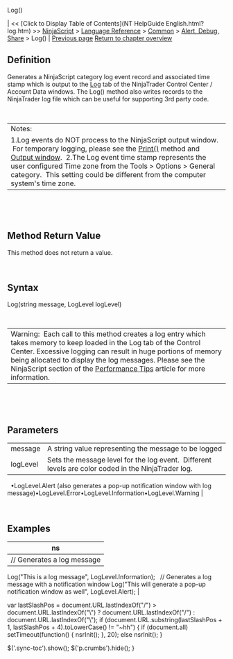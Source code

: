 ﻿










 


Log()







| &lt;&lt; [Click to Display Table of Contents](NT HelpGuide English.html?log.htm) &gt;&gt;
 [NinjaScript](ninjascript.htm) &gt; [Language Reference](language_reference_wip.htm) &gt; [Common](common.htm) &gt; [Alert, Debug, Share](alert__debugging_and_sharing.htm) &gt;
Log() | [Previous page](clearoutputwindow.htm)
[Return to chapter overview](alert__debugging_and_sharing.htm)










Definition
----------


Generates a NinjaScript category log event record and associated time stamp which is output to the [Log](log_tab2.htm) tab of the NinjaTrader Control Center / Account Data windows. The Log() method also writes records to the NinjaTrader log file which can be useful for supporting 3rd party code.  


 




|  |
| --- |
| Notes:  
1.Log events do NOT process to the NinjaScript output window.  For temporary logging, please see the [Print()](print.htm) method and [Output window](output.htm).  2.The Log event time stamp represents the user configured Time zone from the Tools &gt; Options &gt; General category.  This setting could be different from the computer system's time zone. |



 


 


Method Return Value
-------------------


This method does not return a value.


 


Syntax
------


Log(string message, LogLevel logLevel)


 




|  |
| --- |
| Warning:  Each call to this method creates a log entry which takes memory to keep loaded in the Log tab of the Control Center. Excessive logging can result in huge portions of memory being allocated to display the log messages. Please see the NinjaScript section of the [Performance Tips](performance_tips2.htm) article for more information. |



 


 


Parameters
----------




|  |  |
| --- | --- |
| message | A string value representing the message to be logged |
| logLevel | Sets the message level for the log event.  Different levels are color coded in the NinjaTrader log.
 
•LogLevel.Alert (also generates a pop-up notification window with log message)•LogLevel.Error•LogLevel.Information•LogLevel.Warning |



 



Examples
--------




| ns |
| --- |
| // Generates a log message
Log("This is a log message", LogLevel.Information);
 
// Generates a log message with a notification window
Log("This will generate a pop-up notification window as well", LogLevel.Alert); |






 
 var lastSlashPos = document.URL.lastIndexOf("/") &gt; document.URL.lastIndexOf("\\") ? document.URL.lastIndexOf("/") : document.URL.lastIndexOf("\\");
 if (document.URL.substring(lastSlashPos + 1, lastSlashPos + 4).toLowerCase() != "~hh") {
 if (document.all) setTimeout(function() {
 nsrInit();
 }, 20);
 else nsrInit();
 }
 
 
 $('.sync-toc').show();
 $('p.crumbs').hide();
 }
 
 
 



